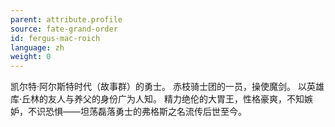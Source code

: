 ```yaml
---
parent: attribute.profile
source: fate-grand-order
id: fergus-mac-roich
language: zh
weight: 0
---
```


凯尔特·阿尔斯特时代（故事群）的勇士。
赤枝骑士团的一员，操使魔剑。
以英雄库·丘林的友人与养父的身份广为人知。
精力绝伦的大胃王，性格豪爽，不知嫉妒，不识恐惧——坦荡磊落勇士的弗格斯之名流传后世至今。
